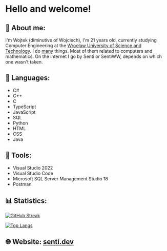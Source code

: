 # Hello and welcome!

## 💜 About me:
I'm Wojtek (diminutive of Wojciech), I'm 21 years old, currently studying Computer Engineering at the <a href="https://pwr.edu.pl/en/" target="_blank">Wrocław University of Science and Technology</a>. I do <u>many</u> things. Most of them related to computers and mathematics. On the internet I go by Senti or SentiWW, depends on which one wasn't taken.

## 🔧 Languages:
- C#
- C++
- C
- TypeScript
- JavaScript
- SQL
- Python
- HTML
- CSS
- Java

## 🔨 Tools:
- Visual Studio 2022
- Visual Studio Code
- Microsoft SQL Server Management Studio 18
- Postman

## 📊 Statistics: 
[![GitHub Streak](http://github-readme-streak-stats.herokuapp.com?user=SentiWW&theme=dark&hide_border=true&date_format=j%2Fn%5B%2FY%5D)](https://git.io/streak-stats)

[![Top Langs](https://github-readme-stats.vercel.app/api/top-langs/?username=SentiWW)](https://github.com/SentiWW/github-readme-stats)

## 🌐 Website: [senti.dev](https://senti.dev)

<!--

<br/><br/>

## 🪛 Technologies:
- .NET Core
- ASP.NET Core
- Blazor
- Windows Forms
- React
- Swashbuckle

-->
